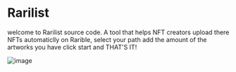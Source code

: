 # Rarilist
welcome to Rarilist source code.
A tool that helps NFT creators upload there NFTs automaticlly on Rarible,
select your path add the amount of the artworks you have click start and THAT'S IT!

![image](https://user-images.githubusercontent.com/99236670/205170271-9750fc72-9ca4-407f-8ed8-b87f11987c9b.png)
